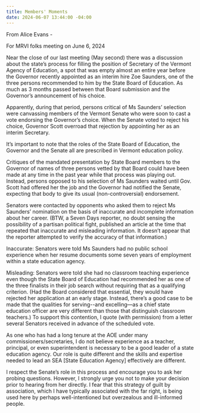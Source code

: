 ```yaml
---
title: Members' Moments
date: 2024-06-07 13:44:00 -04:00
---
```


From Alice Evans - 

For MRVI folks meeting on June 6, 2024

Near the close of our last meeting (May second) there was a discussion about the state’s process for filling the position of Secretary of the Vermont Agency of Education, a spot that was empty almost an entire year before the Governor recently appointed as an interim hire Zoe Saunders, one of the three persons recommended to him by the State Board of Education.  As much as 3 months passed between that Board submission and the Governor’s announcement of his choice.  

Apparently, during that period, persons critical of Ms Saunders’ selection were canvassing members of the Vermont Senate who were soon to cast a vote endorsing the Governor’s choice. When the Senate voted to reject his choice, Governor Scott overroad that rejection by appointing her as an interim Secretary.  

It’s important to note that the roles of the State Board of Education, the Governor and the Senate all are prescribed in Vermont education policy.  

Critiques of the mandated presentation by State Board members to the Governor of names of three persons vetted by that Board could have been made at any time in the past year while that process was playing out.  Instead, persons opposed to his selection of Ms Saunders waited until Gov. Scott had offered her the job and the Governor had notified the Senate, expecting that body to give its usual (non-controversial) endorsement.    

Senators were contacted by opponents who asked them to reject Ms Saunders’ nomination on
the basis of inaccurate and incomplete information about her career.  (BTW, a Seven Days reporter, no doubt sensing the possibility of a partisan political fight, published an article at the time that repeated that inaccurate and misleading information.  It doesn’t appear that the reporter attempted to verify the accuracy of that information.)

Inaccurate: Senators were told Ms Saunders had no public school experience when her resume documents some seven years of employment within a state education agency.

Misleading:  Senators were told she had no classroom teaching experience even though the State Board of Education had recommended her as one of the three finalists in their job search without requiring that as a qualifying criterion. (Had the Board considered that essential, they would have rejected her application at an early stage. Instead, there’s a good case to be made that the qualities for serving--and excelling—as a chief state education officer are very different than those that distinguish classroom teachers.)  To support this contention, I quote (with permission) from a letter several Senators received in advance of the scheduled vote.

As one who has had a long tenure at the AOE under many commissioners/secretaries, I do not believe experience as a teacher, principal, or even superintendent is necessary to be a good leader of a state education agency.  Our role is quite different and the skills and expertise needed to lead an SEA [State Education Agency] effectively are different.

I respect the Senate’s role in this process and encourage you to ask her probing questions.  However, I strongly urge you not to make your decision prior to hearing from her directly.  I fear that this strategy of guilt by association, which I have typically associated with the far right, is being used here by perhaps well-intentioned but overzealous and ill-informed people.  